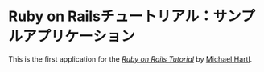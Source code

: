 # Ruby on Railsチュートリアル：サンプルアプリケーション

This is the first application for the
[*Ruby on Rails Tutorial*](http://railstutorial.jp)
by [Michael Hartl](http://michaelhartl.com/).